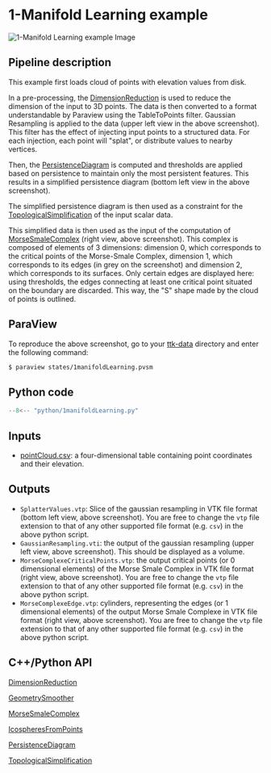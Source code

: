 # 1-Manifold Learning example

![1-Manifold Learning example Image](https://topology-tool-kit.github.io/img/gallery/1manifoldLearning.jpeg)


## Pipeline description

This example first loads cloud of points with elevation values from disk. 

In a pre-processing, the [DimensionReduction](https://topology-tool-kit.github.io/doc/html/classttk_1_1DimensionReduction.html) is used to reduce the dimension of the input to 3D points. The data is then converted to a format understandable by Paraview using the TableToPoints filter. Gaussian Resampling is applied to the data (upper left view in the above screenshot). This filter has the effect of injecting input points to a structured data. For each injection, each point will "splat", or distribute values to nearby vertices.

Then, the [PersistenceDiagram](https://topology-tool-kit.github.io/doc/html/classttkPersistenceDiagram.html) is computed and thresholds are applied based on persistence to maintain only the most persistent features. This results in a simplified persistence diagram (bottom left view in the above screenshot).

The simplified persistence diagram is then used as a constraint for the [TopologicalSimplification](https://topology-tool-kit.github.io/doc/html/classttkTopologicalSimplification.html) of the input scalar data.

This simplified data is then used as the input of the computation of [MorseSmaleComplex](https://topology-tool-kit.github.io/doc/html/classttk_1_1MorseSmaleComplex.html) (right view, above screenshot). This complex is composed of elements of 3 dimensions: dimension 0, which corresponds to the critical points of the Morse-Smale Complex, dimension 1, which corresponds to its edges (in grey on the screenshot) and dimension 2, which corresponds to its surfaces. Only certain edges are displayed here: using thresholds, the edges connecting at least one critical point situated on the boundary are discarded. This way, the "S" shape made by the cloud of points is outlined.

## ParaView
To reproduce the above screenshot, go to your [ttk-data](https://github.com/topology-tool-kit/ttk-data) directory and enter the following command:
``` bash
$ paraview states/1manifoldLearning.pvsm
```

## Python code

``` python  linenums="1"
--8<-- "python/1manifoldLearning.py"
```

## Inputs
- [pointCloud.csv](https://github.com/topology-tool-kit/ttk-data/raw/dev/pointCloud.csv): a four-dimensional table containing point coordinates and their elevation.

## Outputs
- `SplatterValues.vtp`: Slice of the gaussian resampling in VTK file format (bottom left view, above screenshot). You are free to change the `vtp` file extension to that of any other supported file format (e.g. `csv`) in the above python script.
- `GaussianResampling.vti`: the output of the gaussian resampling (upper left view, above screenshot). This should be displayed as a volume.
- `MorseComplexeCriticalPoints.vtp`: the output critical points (or 0 dimensional elements) of the Morse Smale Complex in VTK file format (right view, above screenshot). You are free to change the `vtp` file extension to that of any other supported file format (e.g. `csv`) in the above python script.
- `MorseComplexeEdge.vtp`: cylinders, representing the edges (or 1 dimensional elements) of the output Morse Smale Complexe in VTK file format (right view, above screenshot). You are free to change the `vtp` file extension to that of any other supported file format (e.g. `csv`) in the above python script.


## C++/Python API

[DimensionReduction](https://topology-tool-kit.github.io/doc/html/classttk_1_1DimensionReduction.html)

[GeometrySmoother](https://topology-tool-kit.github.io/doc/html/classttkGeometrySmoother.html)

[MorseSmaleComplex](https://topology-tool-kit.github.io/doc/html/classttk_1_1MorseSmaleComplex.html)

[IcospheresFromPoints](https://topology-tool-kit.github.io/doc/html/classttkIcospheresFromPoints.html)

[PersistenceDiagram](https://topology-tool-kit.github.io/doc/html/classttkPersistenceDiagram.html)

[TopologicalSimplification](https://topology-tool-kit.github.io/doc/html/classttkTopologicalSimplification.html)

